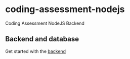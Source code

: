 # coding-assessment-nodejs
Coding Assessment NodeJS Backend

## Backend and database
Get started with the [backend](/backend/README.md)
